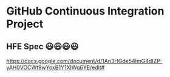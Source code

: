 # GitHub Continuous Integration Project

## HFE Spec 😃😃😃😃
https://docs.google.com/document/d/1An3HGde54ImG4dIZP-yAH0VOCWt9wYoxB1Y1XIWq6YE/edit#
